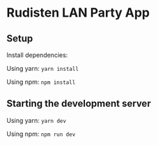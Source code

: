 # Rudisten LAN Party App

## Setup

Install dependencies:

Using yarn: `yarn install`

Using npm: `npm install`

## Starting the development server

Using yarn: `yarn dev`

Using npm: `npm run dev`
